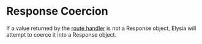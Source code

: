# Response Coercion

If a value returned by the [route handler](https://elysiajs.com/essential/handler.html#response) is not a Response object, Elysia will attempt to coerce it into a Response object.

